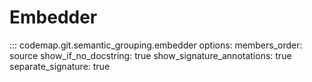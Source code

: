 # Embedder

::: codemap.git.semantic_grouping.embedder
    options:
      members_order: source
      show_if_no_docstring: true
      show_signature_annotations: true
      separate_signature: true

